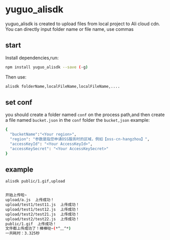 # yuguo_alisdk
yuguo_alisdk is created to upload files from local project to Ali cloud cdn.
You can directly input folder name or file name, use commas

## start
Install dependencies,run: 
```bash
npm install yuguo_alisdk --save (-g)
```


Then use: 
```bash
alisdk folderName,localFileName,localFileName,....
```

## set conf

you should create a folder named `conf` on the process path,and then create a file named `bucket.json` in the `conf` folder
the `bucket,json` example:

```bash
{
  "bucketName":"<Your region>",
  "region": "参数是指您申请OSS服务时的区域，例如【oss-cn-hangzhou】",
  "accessKeyId": "<Your AccessKeyId>",
  "accessKeySecret": "<Your AccessKeySecret>"
}
```

## example 
```bash
alisdk public/1.gif,upload
```
```bash

开始上传啦~
upload/a.js  上传成功！
upload/test1/test11.js  上传成功！
upload/test1/test12.js  上传成功！
upload/test2/test21.js  上传成功！
upload/test2/test22.js  上传成功！
public/1.gif  上传成功！
文件都上传成功了！棒棒哒~(*^﹏^*)
一共耗时：3.325秒

```
